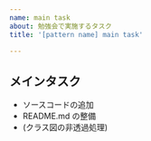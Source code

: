 ```yaml
---
name: main task
about: 勉強会で実施するタスク
title: '[pattern name] main task'

---
```


## メインタスク

- ソースコードの追加
- README.md の整備
- (クラス図の非透過処理)
